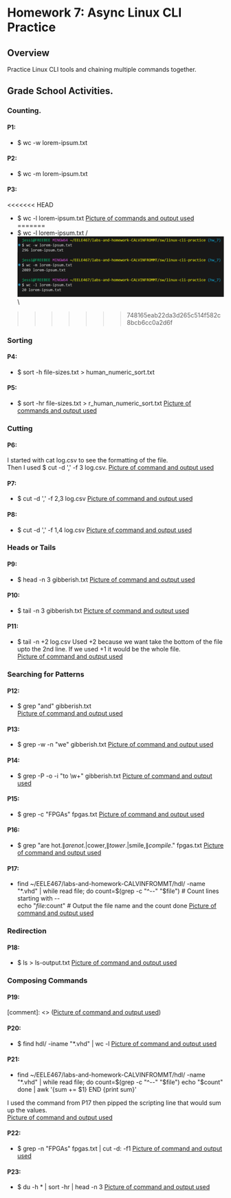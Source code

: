 # Homework 7: Async Linux CLI Practice
## Overview
Practice Linux CLI tools and chaining multiple commands together.   

## Grade School Activities.
### Counting.
#### P1: 
 - $ wc -w lorem-ipsum.txt 
#### P2: 
 - $ wc -m lorem-ipsum.txt 
#### P3: 
<<<<<<< HEAD
 - $ wc -l lorem-ipsum.txt 
[Picture of commands and output used](assets/Hw7_counting.png)  
=======
 - $ wc -l lorem-ipsum.txt /
![Picture of commands and output used](assets/Hw7_counting.png) \ 
>>>>>>> 748165eab22da3d265c514f582c8bcb6cc0a2d6f

### Sorting
#### P4: 
 - $ sort -h file-sizes.txt > human_numeric_sort.txt 
#### P5: 
 - $ sort -hr file-sizes.txt > r_human_numeric_sort.txt 
[Picture of commands and output used](assets/Hw7_Sorting.png)  

### Cutting
#### P6: 
I started with cat log.csv to see the formatting of the file.  
Then I used $ cut -d ',' -f 3 log.csv. 
[Picture of command and output used](assets/Hw7_cuttingA.png) 
#### P7: 
 - $ cut -d ',' -f 2,3 log.csv 
[Picture of command and output used](assets/Hw7_cuttingB.png) 
#### P8:
 - $ cut -d ',' -f 1,4 log.csv 
[Picture of command and output used](assets/Hw7_cuttingC.png) 

### Heads or Tails
#### P9: 
 - $ head -n 3 gibberish.txt 
[Picture of command and output used](assets/Hw7_HTA.png)
#### P10:
 - $ tail -n 3 gibberish.txt 
[Picture of command and output used](assets/Hw7_HTB.png) 
#### P11: 
 - $ tail -n +2 log.csv 
Used +2 because we want take the bottom of the file upto the 2nd line.
If we used +1 it would be the whole file.  
[Picture of command and output used](assets/Hw7_HTC.png)

### Searching for Patterns
#### P12: 
 - $ grep "and" gibberish.txt  
[Picture of command and output used](assets/Hw7_SearchA.png)
#### P13:
 - $ grep -w -n "we" gibberish.txt
[Picture of command and output used](assets\Hw7_SearchB.png)
#### P14: 
 - $ grep -P -o -i "to \w+" gibberish.txt
[Picture of command and output used](assets/Hw7_SearchC.png)
#### P15:
 - $ grep -c "FPGAs" fpgas.txt 
[Picture of command and output used](assets/Hw7_SearchD.png)
#### P16:
 - $ grep "are hot.$\|are not.$\|cower,$\|tower.$\|smile,$\|compile.$" fpgas.txt 
[Picture of command and output used](assets/Hw7_SearchE.png)
#### P17:
 - find ~/EELE467/labs-and-homework-CALVINFROMMT/hdl/ -name "*.vhd" | while 
 read file; do 
 count=$(grep -c "^--" "$file") # Count lines starting with --  
 echo "$file:$count" # Output the file name and the count 
done 
[Picture of command and output used](assets/Hw7_SearchF.png)

### Redirection
#### P18:
 - $ ls > ls-output.txt
[Picture of command and output used](assets/Hw7_redirect.png)

### Composing Commands

#### P19:
[comment]: <> ([Picture of command and output used](assets/Hw7_ComposeA.png))
#### P20:
 - $ find hdl/ -iname "*.vhd" | wc -l
[Picture of command and output used](assets/Hw7_ComposeB.png)
#### P21:
 - find ~/EELE467/labs-and-homework-CALVINFROMMT/hdl/ -name "*.vhd" | while    read file; do     count=$(grep -c "^--" "$file") 
    echo "$count"
done | awk '{sum += $1} END {print sum}'

I used the command from P17 then pipped the scripting line that would sum up the values.  
[Picture of command and output used](assets/Hw7_ComposeC.png)
#### P22:
 - $ grep -n "FPGAs" fpgas.txt | cut -d: -f1
[Picture of command and output used](assets/Hw7_ComposeD.png)
#### P23: 
 - $ du -h * |  sort -hr | head -n 3
[Picture of command and output used](assets/Hw7_ComposeE.png)

